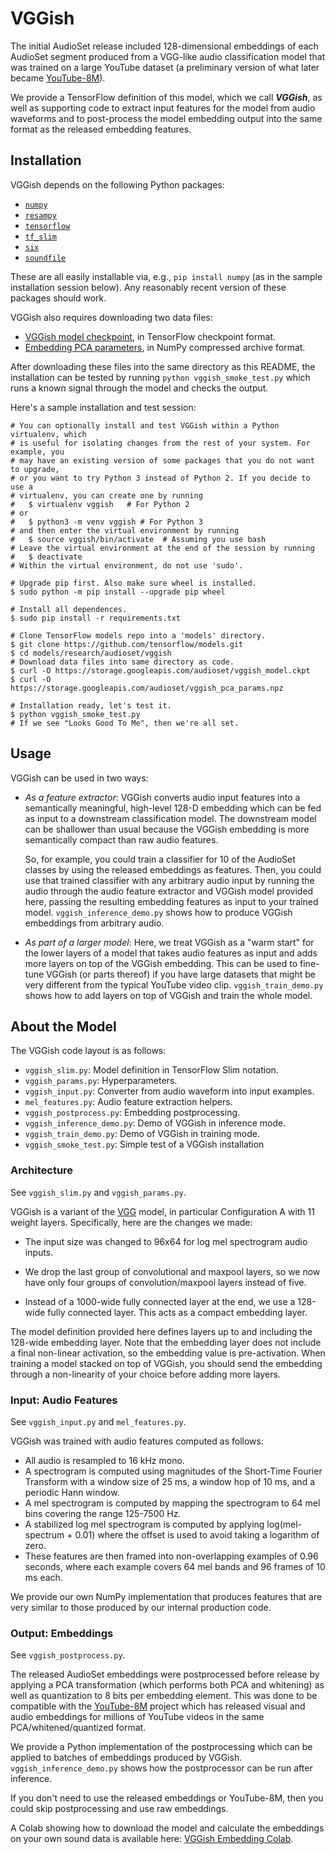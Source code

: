 # VGGish

The initial AudioSet release included 128-dimensional embeddings of each
AudioSet segment produced from a VGG-like audio classification model that was
trained on a large YouTube dataset (a preliminary version of what later became
[YouTube-8M](https://research.google.com/youtube8m)).

We provide a TensorFlow definition of this model, which we call __*VGGish*__, as
well as supporting code to extract input features for the model from audio
waveforms and to post-process the model embedding output into the same format as
the released embedding features.

## Installation

VGGish depends on the following Python packages:

* [`numpy`](http://www.numpy.org/)
* [`resampy`](http://resampy.readthedocs.io/en/latest/)
* [`tensorflow`](http://www.tensorflow.org/)
* [`tf_slim`](https://github.com/google-research/tf-slim)
* [`six`](https://pythonhosted.org/six/)
* [`soundfile`](https://pysoundfile.readthedocs.io/)

These are all easily installable via, e.g., `pip install numpy` (as in the
sample installation session below). Any reasonably recent version of these
packages should work.

VGGish also requires downloading two data files:

* [VGGish model checkpoint](https://storage.googleapis.com/audioset/vggish_model.ckpt),
  in TensorFlow checkpoint format.
* [Embedding PCA parameters](https://storage.googleapis.com/audioset/vggish_pca_params.npz),
  in NumPy compressed archive format.

After downloading these files into the same directory as this README, the
installation can be tested by running `python vggish_smoke_test.py` which
runs a known signal through the model and checks the output.

Here's a sample installation and test session:

```shell
# You can optionally install and test VGGish within a Python virtualenv, which
# is useful for isolating changes from the rest of your system. For example, you
# may have an existing version of some packages that you do not want to upgrade,
# or you want to try Python 3 instead of Python 2. If you decide to use a
# virtualenv, you can create one by running
#   $ virtualenv vggish   # For Python 2
# or
#   $ python3 -m venv vggish # For Python 3
# and then enter the virtual environment by running
#   $ source vggish/bin/activate  # Assuming you use bash
# Leave the virtual environment at the end of the session by running
#   $ deactivate
# Within the virtual environment, do not use 'sudo'.

# Upgrade pip first. Also make sure wheel is installed.
$ sudo python -m pip install --upgrade pip wheel

# Install all dependences.
$ sudo pip install -r requirements.txt

# Clone TensorFlow models repo into a 'models' directory.
$ git clone https://github.com/tensorflow/models.git
$ cd models/research/audioset/vggish
# Download data files into same directory as code.
$ curl -O https://storage.googleapis.com/audioset/vggish_model.ckpt
$ curl -O https://storage.googleapis.com/audioset/vggish_pca_params.npz

# Installation ready, let's test it.
$ python vggish_smoke_test.py
# If we see "Looks Good To Me", then we're all set.
```

## Usage

VGGish can be used in two ways:

* *As a feature extractor*: VGGish converts audio input features into a
  semantically meaningful, high-level 128-D embedding which can be fed as input
  to a downstream classification model. The downstream model can be shallower
  than usual because the VGGish embedding is more semantically compact than raw
  audio features.

  So, for example, you could train a classifier for 10 of the AudioSet classes
  by using the released embeddings as features.  Then, you could use that
  trained classifier with any arbitrary audio input by running the audio through
  the audio feature extractor and VGGish model provided here, passing the
  resulting embedding features as input to your trained model.
  `vggish_inference_demo.py` shows how to produce VGGish embeddings from
  arbitrary audio.

* *As part of a larger model*: Here, we treat VGGish as a "warm start" for the
  lower layers of a model that takes audio features as input and adds more
  layers on top of the VGGish embedding. This can be used to fine-tune VGGish
  (or parts thereof) if you have large datasets that might be very different
  from the typical YouTube video clip. `vggish_train_demo.py` shows how to add
  layers on top of VGGish and train the whole model.

## About the Model

The VGGish code layout is as follows:

* `vggish_slim.py`: Model definition in TensorFlow Slim notation.
* `vggish_params.py`: Hyperparameters.
* `vggish_input.py`: Converter from audio waveform into input examples.
* `mel_features.py`: Audio feature extraction helpers.
* `vggish_postprocess.py`: Embedding postprocessing.
* `vggish_inference_demo.py`: Demo of VGGish in inference mode.
* `vggish_train_demo.py`: Demo of VGGish in training mode.
* `vggish_smoke_test.py`: Simple test of a VGGish installation

### Architecture

See `vggish_slim.py` and `vggish_params.py`.

VGGish is a variant of the [VGG](https://arxiv.org/abs/1409.1556) model, in
particular Configuration A with 11 weight layers. Specifically, here are the
changes we made:

* The input size was changed to 96x64 for log mel spectrogram audio inputs.

* We drop the last group of convolutional and maxpool layers, so we now have
  only four groups of convolution/maxpool layers instead of five.

* Instead of a 1000-wide fully connected layer at the end, we use a 128-wide
  fully connected layer. This acts as a compact embedding layer.

The model definition provided here defines layers up to and including the
128-wide embedding layer. Note that the embedding layer does not include
a final non-linear activation, so the embedding value is pre-activation.
When training a model stacked on top of VGGish, you should send the
embedding through a non-linearity of your choice before adding more layers.

### Input: Audio Features

See `vggish_input.py` and `mel_features.py`.

VGGish was trained with audio features computed as follows:

* All audio is resampled to 16 kHz mono.
* A spectrogram is computed using magnitudes of the Short-Time Fourier Transform
  with a window size of 25 ms, a window hop of 10 ms, and a periodic Hann
  window.
* A mel spectrogram is computed by mapping the spectrogram to 64 mel bins
  covering the range 125-7500 Hz.
* A stabilized log mel spectrogram is computed by applying
  log(mel-spectrum + 0.01) where the offset is used to avoid taking a logarithm
  of zero.
* These features are then framed into non-overlapping examples of 0.96 seconds,
  where each example covers 64 mel bands and 96 frames of 10 ms each.

We provide our own NumPy implementation that produces features that are very
similar to those produced by our internal production code.

### Output: Embeddings

See `vggish_postprocess.py`.

The released AudioSet embeddings were postprocessed before release by applying a
PCA transformation (which performs both PCA and whitening) as well as
quantization to 8 bits per embedding element. This was done to be compatible
with the [YouTube-8M](https://research.google.com/youtube8m) project which has
released visual and audio embeddings for millions of YouTube videos in the same
PCA/whitened/quantized format.

We provide a Python implementation of the postprocessing which can be applied to
batches of embeddings produced by VGGish. `vggish_inference_demo.py` shows how
the postprocessor can be run after inference.

If you don't need to use the released embeddings or YouTube-8M, then you could
skip postprocessing and use raw embeddings.

A Colab showing how to download the model and calculate the embeddings on your
own sound data is available here:
[VGGish Embedding Colab](https://colab.research.google.com/drive/1E3CaPAqCai9P9QhJ3WYPNCVmrJU4lAhF).


